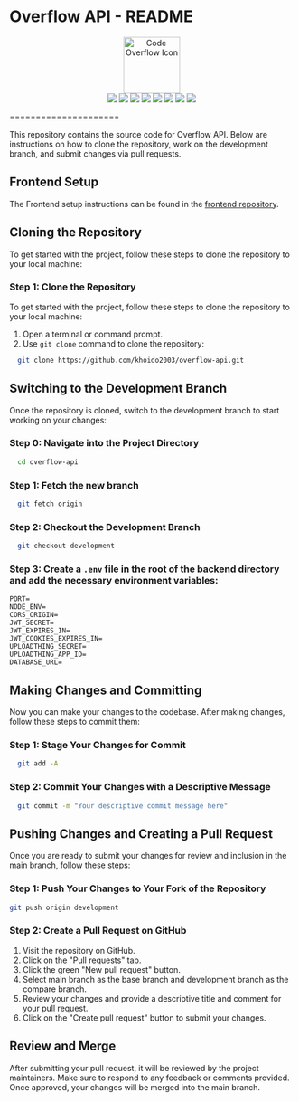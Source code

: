 # Overflow API - README

<div align="center">
  <img src="https://code-overflow-vn.vercel.app/assets/logo.svg" alt="Code Overflow Icon" width="100">
</div>

<div align="center">
  <img src="https://img.shields.io/badge/Code-Node.js-informational?style=flat&color=informational&logo=node.js">
  <img src="https://img.shields.io/badge/Code-Next.js-informational?style=flat&color=informational&logo=next.js">
  <img src="https://img.shields.io/badge/Code-React-informational?style=flat&color=informational&logo=react">
  <img src="https://img.shields.io/badge/Style-Tailwind%20CSS-informational?style=flat&color=informational&logo=tailwind-css">
  <img src="https://img.shields.io/badge/ORM-Prisma-informational?style=flat&color=success&logo=prisma">
  <img src="https://img.shields.io/badge/Database-PostgreSQL-informational?style=flat&color=success&logo=postgresql">
  <img src="https://img.shields.io/badge/Authentication-Auth.js-informational?style=flat&color=success&logo=auth0">
  <img src="https://img.shields.io/badge/Language-TypeScript-informational?style=flat&color=blue&logo=typescript">
</div>

=====================

This repository contains the source code for Overflow API. Below are instructions on how to clone the repository, work on the development branch, and submit changes via pull requests.

## Frontend Setup

The Frontend setup instructions can be found in the [frontend repository](https://github.com/khoido2003/overflow-web).

## Cloning the Repository

To get started with the project, follow these steps to clone the repository to your local machine:

### Step 1: Clone the Repository

To get started with the project, follow these steps to clone the repository to your local machine:

1. Open a terminal or command prompt.
2. Use `git clone` command to clone the repository:

```bash
  git clone https://github.com/khoido2003/overflow-api.git
```

## Switching to the Development Branch

Once the repository is cloned, switch to the development branch to start working on your changes:

### Step 0: Navigate into the Project Directory

```bash
  cd overflow-api
```

### Step 1: Fetch the new branch

```bash
  git fetch origin

```

### Step 2: Checkout the Development Branch

```bash
  git checkout development
```

### Step 3: Create a `.env` file in the root of the backend directory and add the necessary environment variables:

```env
PORT=
NODE_ENV=
CORS_ORIGIN=
JWT_SECRET=
JWT_EXPIRES_IN=
JWT_COOKIES_EXPIRES_IN=
UPLOADTHING_SECRET=
UPLOADTHING_APP_ID=
DATABASE_URL=
```

## Making Changes and Committing

Now you can make your changes to the codebase. After making changes, follow these steps to commit them:

### Step 1: Stage Your Changes for Commit

```bash
  git add -A
```

### Step 2: Commit Your Changes with a Descriptive Message

```bash
  git commit -m "Your descriptive commit message here"
```

## Pushing Changes and Creating a Pull Request

Once you are ready to submit your changes for review and inclusion in the main branch, follow these steps:

### Step 1: Push Your Changes to Your Fork of the Repository

```bash
git push origin development
```

### Step 2: Create a Pull Request on GitHub

1. Visit the repository on GitHub.
2. Click on the "Pull requests" tab.
3. Click the green "New pull request" button.
4. Select main branch as the base branch and development branch as the compare branch.
5. Review your changes and provide a descriptive title and comment for your pull request.
6. Click on the "Create pull request" button to submit your changes.

## Review and Merge

After submitting your pull request, it will be reviewed by the project maintainers. Make sure to respond to any feedback or comments provided. Once approved, your changes will be merged into the main branch.
